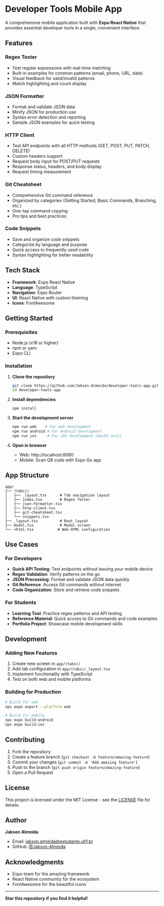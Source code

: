 # Developer Tools Mobile App

A comprehensive mobile application built with **Expo React Native** that provides essential developer tools in a single, convenient interface.

## Features

### Regex Tester
- Test regular expressions with real-time matching
- Built-in examples for common patterns (email, phone, URL, date)
- Visual feedback for valid/invalid patterns
- Match highlighting and count display

### JSON Formatter
- Format and validate JSON data
- Minify JSON for production use
- Syntax error detection and reporting
- Sample JSON examples for quick testing

### HTTP Client
- Test API endpoints with all HTTP methods (GET, POST, PUT, PATCH, DELETE)
- Custom headers support
- Request body input for POST/PUT requests
- Response status, headers, and body display
- Request timing measurement

### Git Cheatsheet
- Comprehensive Git command reference
- Organized by categories (Getting Started, Basic Commands, Branching, etc.)
- One-tap command copying
- Pro tips and best practices

### Code Snippets
- Save and organize code snippets
- Categorize by language and purpose
- Quick access to frequently used code
- Syntax highlighting for better readability

## Tech Stack

- **Framework**: Expo React Native
- **Language**: TypeScript
- **Navigation**: Expo Router
- **UI**: React Native with custom theming
- **Icons**: FontAwesome

## Getting Started

### Prerequisites
- Node.js (v18 or higher)
- npm or yarn
- Expo CLI

### Installation

1. **Clone the repository**
   ```bash
   git clone https://github.com/Jakson-Almeida/developer-tools-app.git
   cd developer-tools-app
   ```

2. **Install dependencies**
   ```bash
   npm install
   ```

3. **Start the development server**
   ```bash
   npm run web    # For web development
   npm run android # For Android development
   npm run ios     # For iOS development (macOS only)
   ```

4. **Open in browser**
   - Web: http://localhost:8080
   - Mobile: Scan QR code with Expo Go app

## App Structure

```
app/
├── (tabs)/
│   ├── _layout.tsx      # Tab navigation layout
│   ├── index.tsx        # Regex Tester
│   ├── json-formatter.tsx
│   ├── http-client.tsx
│   ├── git-cheatsheet.tsx
│   └── snippets.tsx
├── _layout.tsx          # Root layout
├── modal.tsx            # Modal screen
└── +html.tsx           # Web HTML configuration
```

## Use Cases

### For Developers
- **Quick API Testing**: Test endpoints without leaving your mobile device
- **Regex Validation**: Verify patterns on the go
- **JSON Processing**: Format and validate JSON data quickly
- **Git Reference**: Access Git commands without internet
- **Code Organization**: Store and retrieve code snippets

### For Students
- **Learning Tool**: Practice regex patterns and API testing
- **Reference Material**: Quick access to Git commands and code examples
- **Portfolio Project**: Showcase mobile development skills

## Development

### Adding New Features
1. Create new screen in `app/(tabs)/`
2. Add tab configuration in `app/(tabs)/_layout.tsx`
3. Implement functionality with TypeScript
4. Test on both web and mobile platforms

### Building for Production
```bash
# Build for web
npx expo export --platform web

# Build for mobile
npx expo build:android
npx expo build:ios
```

## Contributing

1. Fork the repository
2. Create a feature branch (`git checkout -b feature/amazing-feature`)
3. Commit your changes (`git commit -m 'Add amazing feature'`)
4. Push to the branch (`git push origin feature/amazing-feature`)
5. Open a Pull Request

## License

This project is licensed under the MIT License - see the [LICENSE](LICENSE) file for details.

## Author

**Jakson Almeida**
- Email: jakson.almeida@estudante.ufjf.br
- GitHub: [@Jakson-Almeida](https://github.com/Jakson-Almeida)

## Acknowledgments

- Expo team for the amazing framework
- React Native community for the ecosystem
- FontAwesome for the beautiful icons

---

**Star this repository if you find it helpful!**
